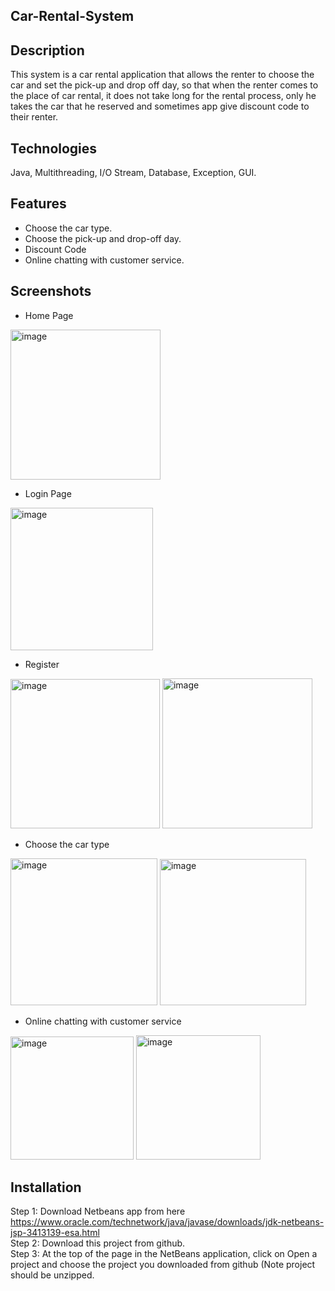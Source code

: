 ## Car-Rental-System

## Description 
This system is a car rental application that allows the renter  to choose the car and set the pick-up and drop off day, so that when the renter comes to the place of car rental, it does not take long for the rental process, only he takes the car that he reserved and sometimes app give discount code to their renter.

## Technologies 
Java, Multithreading, I/O Stream, Database, Exception, GUI.

## Features 
- Choose the car type.                              
- Choose the pick-up and drop-off day.                          
- Discount Code
- Online chatting with customer service.                             

## Screenshots
- Home Page 
<img width="240" alt="image" src="https://user-images.githubusercontent.com/58330569/172014093-86c1a8b0-da5d-44ed-ba6e-7a3114bfcf0c.png">

- Login Page  
<img width="228" alt="image" src="https://user-images.githubusercontent.com/58330569/172014009-2b489d03-29b6-49fd-b0fa-00f2262e2252.png">

- Register
<img width="239" alt="image" src="https://user-images.githubusercontent.com/58330569/172013908-3a4b24bb-441b-492e-82e1-104b7ea30479.png">
<img width="240" alt="image" src="https://user-images.githubusercontent.com/58330569/172013921-9e452799-fac5-4c96-ae41-2794a3053f96.png">

- Choose the car type
<img width="235" alt="image" src="https://user-images.githubusercontent.com/58330569/172013813-9134171a-ccc3-4745-953e-5a31f25ea4e1.png">
<img width="234" alt="image" src="https://user-images.githubusercontent.com/58330569/172013842-6c964493-b03c-4148-a19b-09e4fbe4c5ad.png">

- Online chatting with customer service
<img width="197" alt="image" src="https://user-images.githubusercontent.com/58330569/172014045-032e8b07-f78c-4a2b-a961-62ed22e411a3.png">
<img width="199" alt="image" src="https://user-images.githubusercontent.com/58330569/172014063-93894472-fb8b-48e6-9a5c-07bd1e46ec22.png">


## Installation 
Step 1: Download Netbeans app from here https://www.oracle.com/technetwork/java/javase/downloads/jdk-netbeans-jsp-3413139-esa.html                         
Step 2: Download this project from github.                                                                                                           
Step 3: At the top of the page in the NetBeans application, click on Open a project and choose the project you downloaded from github (Note project should be unzipped.
